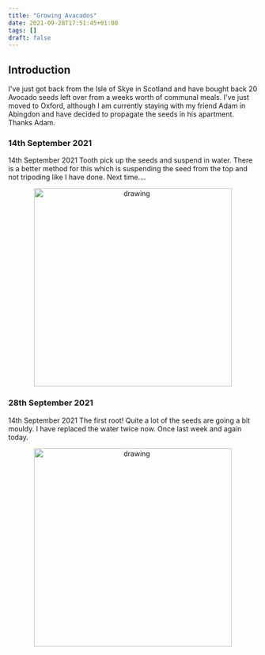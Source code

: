 ```yaml
---
title: "Growing Avacados"
date: 2021-09-28T17:51:45+01:00
tags: []
draft: false
---
```


## Introduction 

I've just got back from the Isle of Skye in Scotland and have bought back 20 Avocado seeds left over from a weeks worth of communal meals. I've just moved to Oxford, although I am currently staying with my friend Adam in Abingdon and have decided to propagate the seeds in his apartment. Thanks Adam.


<div class="container">
  <div class="row">
    <div class="col">
      <h3>14th September 2021</h3>14th September 2021
      Tooth pick up the seeds and suspend in water. There is a better method for this which is suspending the seed from the top and not tripoding like I have done. Next time....
    </div>
  <div class="col">
     <p align="center"> 
		<img src="/plants/images/avacado/IMG_4885.jpeg" alt="drawing" width="400px"/>
	</p>
  </div>
</div>
</div>

<div class="container">
  <div class="row">
    <div class="col">
      <h3>28th September 2021</h3>14th September 2021
		The first root! Quite a lot of the seeds are going a bit mouldy. I have replaced the water twice now. Once last week and again today. 
    </div>
  <div class="col">
	<p align="center"> 
		<img src="/plants/images/avacado/IMG_5025.jpeg" alt="drawing" width="400px"/>
	</p>
  </div>
</div>
</div>

